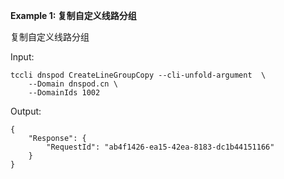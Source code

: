 **Example 1: 复制自定义线路分组**

复制自定义线路分组

Input: 

```
tccli dnspod CreateLineGroupCopy --cli-unfold-argument  \
    --Domain dnspod.cn \
    --DomainIds 1002
```

Output: 
```
{
    "Response": {
        "RequestId": "ab4f1426-ea15-42ea-8183-dc1b44151166"
    }
}
```

